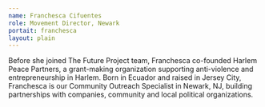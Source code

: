 ```yaml
---
name: Franchesca Cifuentes
role: Movement Director, Newark 
portait: franchesca
layout: plain
---
```


Before she joined The Future Project team, Franchesca co-founded Harlem Peace Partners, a grant-making organization supporting anti-violence and entrepreneurship in Harlem. Born in Ecuador and raised in Jersey City, Franchesca is our Community Outreach Specialist in Newark, NJ, building partnerships with companies, community and local political organizations.
